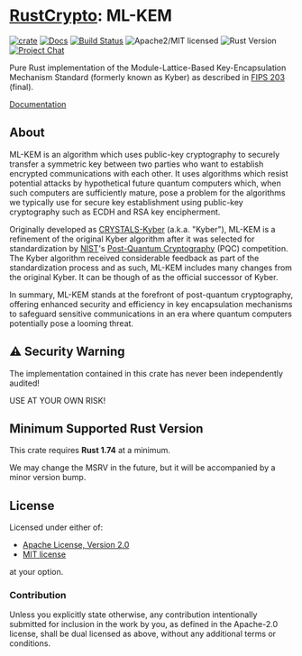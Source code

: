 # [RustCrypto]: ML-KEM

[![crate][crate-image]][crate-link]
[![Docs][docs-image]][docs-link]
[![Build Status][build-image]][build-link]
![Apache2/MIT licensed][license-image]
![Rust Version][rustc-image]
[![Project Chat][chat-image]][chat-link]

Pure Rust implementation of the Module-Lattice-Based Key-Encapsulation Mechanism Standard
(formerly known as Kyber) as described in [FIPS 203] (final).

[Documentation][docs-link]

## About

ML-KEM is an algorithm which uses public-key cryptography to securely transfer a symmetric key
between two parties who want to establish encrypted communications with each other. It uses
algorithms which resist potential attacks by hypothetical future quantum computers which,
when such computers are sufficiently mature, pose a problem for the algorithms we typically use for
secure key establishment using public-key cryptography such as ECDH and RSA key encipherment.

Originally developed as [CRYSTALS-Kyber] (a.k.a. "Kyber"), ML-KEM is a refinement of the original
Kyber algorithm after it was selected for standardization by [NIST]'s [Post-Quantum Cryptography]
(PQC) competition. The Kyber algorithm received considerable feedback as part of the standardization
process and as such, ML-KEM includes many changes from the original Kyber. It can be though of as
the official successor of Kyber.

In summary, ML-KEM stands at the forefront of post-quantum cryptography, offering enhanced security
and efficiency in key encapsulation mechanisms to safeguard sensitive communications in an era where
quantum computers potentially pose a looming threat.

## ⚠️ Security Warning

The implementation contained in this crate has never been independently audited!

USE AT YOUR OWN RISK!

## Minimum Supported Rust Version

This crate requires **Rust 1.74** at a minimum.

We may change the MSRV in the future, but it will be accompanied by a minor
version bump.

## License

Licensed under either of:

- [Apache License, Version 2.0](http://www.apache.org/licenses/LICENSE-2.0)
- [MIT license](http://opensource.org/licenses/MIT)

at your option.

### Contribution

Unless you explicitly state otherwise, any contribution intentionally submitted
for inclusion in the work by you, as defined in the Apache-2.0 license, shall be
dual licensed as above, without any additional terms or conditions.

[//]: # (badges)

[crate-image]: https://buildstats.info/crate/ml-kem
[crate-link]: https://crates.io/crates/ml-kem
[docs-image]: https://docs.rs/ml-kem/badge.svg
[docs-link]: https://docs.rs/ml-kem/
[build-image]: https://github.com/RustCrypto/KEMs/actions/workflows/ml-kem.yml/badge.svg
[build-link]: https://github.com/RustCrypto/KEMs/actions/workflows/ml-kem.yml
[license-image]: https://img.shields.io/badge/license-Apache2.0/MIT-blue.svg
[rustc-image]: https://img.shields.io/badge/rustc-1.74+-blue.svg
[chat-image]: https://img.shields.io/badge/zulip-join_chat-blue.svg
[chat-link]: https://rustcrypto.zulipchat.com/#narrow/stream/406484-KEMs

[//]: # (links)

[RustCrypto]: https://github.com/rustcrypto
[FIPS 203]: https://csrc.nist.gov/pubs/fips/203/final
[CRYSTALS-Kyber]: https://pq-crystals.org/kyber/
[NIST]: https://www.nist.gov/cryptography
[Post-Quantum Cryptography]: https://csrc.nist.gov/projects/post-quantum-cryptography
